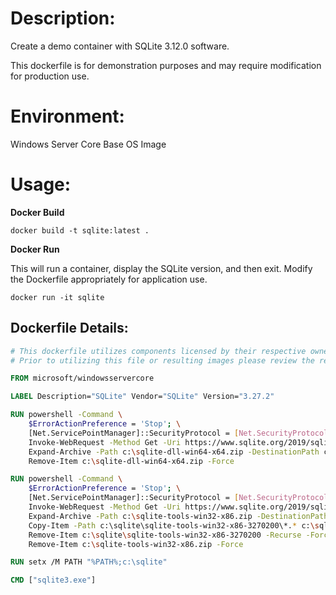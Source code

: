 # Description:

Create a demo container with SQLite 3.12.0 software. 

This dockerfile is for demonstration purposes and may require modification for production use. 

# Environment:

Windows Server Core Base OS Image

# Usage:

**Docker Build**

```
docker build -t sqlite:latest .
```

**Docker Run** 

This will run a container, display the SQLite version, and then exit. Modify the Dockerfile appropriately for application use.

```
docker run -it sqlite
```

## Dockerfile Details:
```Dockerfile
# This dockerfile utilizes components licensed by their respective owners/authors.
# Prior to utilizing this file or resulting images please review the respective licenses at: https://www.sqlite.org/copyright.html

FROM microsoft/windowsservercore

LABEL Description="SQLite" Vendor="SQLite" Version="3.27.2"

RUN powershell -Command \
    $ErrorActionPreference = 'Stop'; \
    [Net.ServicePointManager]::SecurityProtocol = [Net.SecurityProtocolType]::Tls12; \
    Invoke-WebRequest -Method Get -Uri https://www.sqlite.org/2019/sqlite-dll-win64-x64-3270200.zip -OutFile c:\sqlite-dll-win64-x64.zip ; \
    Expand-Archive -Path c:\sqlite-dll-win64-x64.zip -DestinationPath c:\sqlite ; \
    Remove-Item c:\sqlite-dll-win64-x64.zip -Force

RUN powershell -Command \
    $ErrorActionPreference = 'Stop'; \
    [Net.ServicePointManager]::SecurityProtocol = [Net.SecurityProtocolType]::Tls12; \
    Invoke-WebRequest -Method Get -Uri https://www.sqlite.org/2019/sqlite-tools-win32-x86-3270200.zip -OutFile c:\sqlite-tools-win32-x86.zip ; \
    Expand-Archive -Path c:\sqlite-tools-win32-x86.zip -DestinationPath c:\sqlite ; \
    Copy-Item -Path c:\sqlite\sqlite-tools-win32-x86-3270200\*.* c:\sqlite ; \
    Remove-Item c:\sqlite\sqlite-tools-win32-x86-3270200 -Recurse -Force ; \
    Remove-Item c:\sqlite-tools-win32-x86.zip -Force

RUN setx /M PATH "%PATH%;c:\sqlite"

CMD ["sqlite3.exe"]
```
